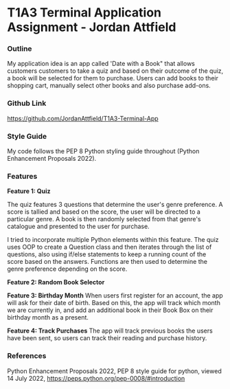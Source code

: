 # T1A3 Terminal Application Assignment - Jordan Attfield

### Outline
My application idea is an app called 'Date with a Book" that allows customers customers to take a quiz and based on their outcome of the quiz, a book will be selected for them to purchase. Users can add books to their shopping cart, manually select other books and also purchase add-ons.

### Github Link
https://github.com/JordanAttfield/T1A3-Terminal-App

### Style Guide
My code follows the PEP 8 Python styling guide throughout (Python Enhancement Proposals 2022).

### Features
**Feature 1: Quiz**

The quiz features 3 questions that determine the user's genre preference. A score is tallied and based on the score, the user will be directed to a particular genre. A book is then randomly selected from that genre's catalogue and presented to the user for purchase.

I tried to incorporate multiple Python elements within this feature. The quiz uses OOP to create a Question class and then iterates through the list of questions, also using if/else statements to keep a running count of the score based on the answers. Functions are then used to determine the genre preference depending on the score.

**Feature 2: Random Book Selector**



**Feature 3: Birthday Month**
When users first register for an account, the app will ask for their date of birth. Based on this, the app will track which month we are currently in, and add an additional book in their Book Box on their birthday month as a present.

**Feature 4: Track Purchases**
The app will track previous books the users have been sent, so users can track their reading and purchase history.

### References

Python Enhancement Proposals 2022, PEP 8 style guide for python, viewed 14 July 2022, https://peps.python.org/pep-0008/#introduction

